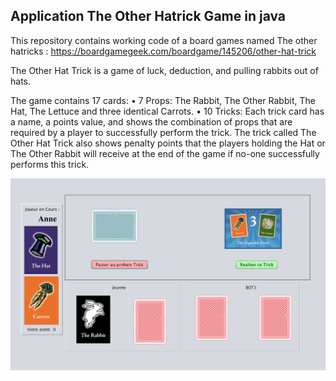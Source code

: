 ## Application The Other Hatrick Game in java ##

This repository contains working code of a board games named The other hatricks : https://boardgamegeek.com/boardgame/145206/other-hat-trick

The Other Hat Trick is a game of luck, deduction, and pulling rabbits out of hats.

The game contains 17 cards:
• 7 Props: The Rabbit, The Other Rabbit, The Hat, The Lettuce and three identical Carrots.
• 10 Tricks: Each trick card has a name, a points value, and shows the combination of props that are required by a player to successfully perform the trick. 
The trick called The Other Hat Trick also shows penalty points that the players holding the Hat or The Other Rabbit will receive at the end of the game if no-one successfully performs this trick.


![Descrition](src/Image/Game.PNG)
